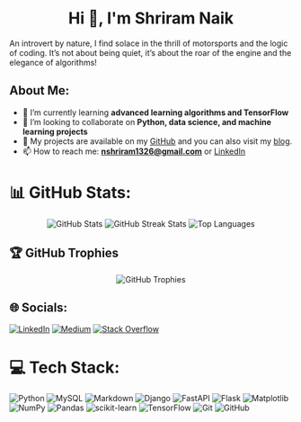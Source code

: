 <h1 align="center">Hi 👋, I'm Shriram Naik</h1>

An introvert by nature, I find solace in the thrill of motorsports and the logic of coding. It’s not about being quiet, it’s about the roar of the engine and the elegance of algorithms!

## About Me:
- 🌱 I’m currently learning **advanced learning algorithms and TensorFlow**
- 👯 I’m looking to collaborate on **Python, data science, and machine learning projects**
- 📂 My projects are available on my [GitHub](https://github.com/Shriram-11) and you can also visit my [blog](https://medium.com/@nshriram1326).
- 📫 How to reach me: **nshriram1326@gmail.com** or [LinkedIn](https://linkedin.com/in/shriram-naik-01b4641a9)

# 📊 GitHub Stats:
<div align="center">
    <img src="https://github-readme-stats.vercel.app/api?username=Shriram-11&theme=highcontrast&hide_border=false&include_all_commits=true&count_private=true" alt="GitHub Stats" />
    <img src="https://github-readme-streak-stats.herokuapp.com/?user=Shriram-11&theme=highcontrast&hide_border=false" alt="GitHub Streak Stats" />
    <img src="https://github-readme-stats.vercel.app/api/top-langs/?username=Shriram-11&theme=highcontrast&hide_border=false&include_all_commits=true&count_private=true&layout=compact" alt="Top Languages" />
</div>

## 🏆 GitHub Trophies
<div align="center">
    <img src="https://github-profile-trophy.vercel.app/?username=Shriram-11&theme=synthwave&no-frame=false&no-bg=false&margin-w=4" alt="GitHub Trophies" />
</div>


## 🌐 Socials:
[![LinkedIn](https://img.shields.io/badge/LinkedIn-%230077B5.svg?logo=linkedin&logoColor=white)](https://linkedin.com/in/shriram-naik-01b4641a9) [![Medium](https://img.shields.io/badge/Medium-12100E?logo=medium&logoColor=white)](https://medium.com/@nshriram1326) [![Stack Overflow](https://img.shields.io/badge/-Stackoverflow-FE7A16?logo=stack-overflow&logoColor=white)](https://stackoverflow.com/users/20904223)

# 💻 Tech Stack:
![Python](https://img.shields.io/badge/python-3670A0?style=for-the-badge&logo=python&logoColor=ffdd54) ![MySQL](https://img.shields.io/badge/mysql-4479A1.svg?style=for-the-badge&logo=mysql&logoColor=white) ![Markdown](https://img.shields.io/badge/markdown-%23000000.svg?style=for-the-badge&logo=markdown&logoColor=white) ![Django](https://img.shields.io/badge/django-%23092E20.svg?style=for-the-badge&logo=django&logoColor=white) ![FastAPI](https://img.shields.io/badge/FastAPI-005571?style=for-the-badge&logo=fastapi) ![Flask](https://img.shields.io/badge/flask-%23000.svg?style=for-the-badge&logo=flask&logoColor=white) ![Matplotlib](https://img.shields.io/badge/Matplotlib-%23ffffff.svg?style=for-the-badge&logo=Matplotlib&logoColor=black) ![NumPy](https://img.shields.io/badge/numpy-%23013243.svg?style=for-the-badge&logo=numpy&logoColor=white) ![Pandas](https://img.shields.io/badge/pandas-%23150458.svg?style=for-the-badge&logo=pandas&logoColor=white) ![scikit-learn](https://img.shields.io/badge/scikit--learn-%23F7931E.svg?style=for-the-badge&logo=scikit-learn&logoColor=white) ![TensorFlow](https://img.shields.io/badge/TensorFlow-%23FF6F00.svg?style=for-the-badge&logo=TensorFlow&logoColor=white) ![Git](https://img.shields.io/badge/git-%23F05033.svg?style=for-the-badge&logo=git&logoColor=white) ![GitHub](https://img.shields.io/badge/github-%23121011.svg?style=for-the-badge&logo=github&logoColor=white)
